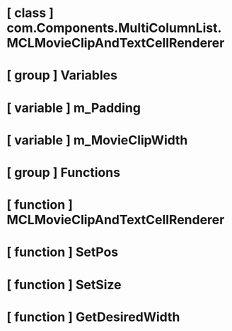 # [ class ] com.Components.MultiColumnList.MCLMovieClipAndTextCellRenderer

# [ group ] Variables

# [ variable ] m_Padding

# [ variable ] m_MovieClipWidth

# [ group ] Functions

# [ function ] MCLMovieClipAndTextCellRenderer

# [ function ] SetPos

# [ function ] SetSize

# [ function ] GetDesiredWidth

